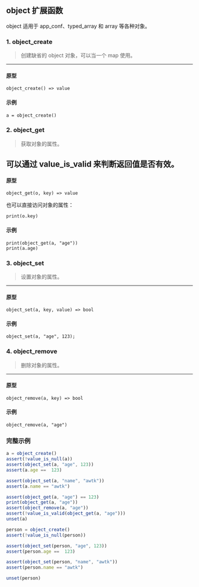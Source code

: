 ## object 扩展函数

object 适用于 app\_conf、typed\_array 和 array 等各种对象。

### 1. object_create

> 创建缺省的 object 对象，可以当一个 map 使用。
----------------------------

#### 原型

```
object_create() => value
```

#### 示例

```
a = object_create()
```

### 2. object_get

> 获取对象的属性。

可以通过 value\_is\_valid 来判断返回值是否有效。
----------------------------

#### 原型

```
object_get(o, key) => value
```

也可以直接访问对象的属性：

```
print(o.key)
```

#### 示例

```
print(object_get(a, "age"))
print(a.age)
```

### 3. object_set

> 设置对象的属性。
----------------------------

#### 原型

```
object_set(a, key, value) => bool
```

#### 示例

```
object_set(a, "age", 123);
```

### 4. object_remove

> 删除对象的属性。 
----------------------------

#### 原型

```
object_remove(a, key) => bool
```

#### 示例

```
object_remove(a, "age")
```

### 完整示例

```js
a = object_create()
assert(!value_is_null(a))
assert(object_set(a, "age", 123))
assert(a.age ==  123)

assert(object_set(a, "name", "awtk"))
assert(a.name == "awtk")

assert(object_get(a, "age") == 123)
print(object_get(a, "age"))
assert(object_remove(a, "age"))
assert(!value_is_valid(object_get(a, "age")))
unset(a)

person = object_create()
assert(!value_is_null(person))

assert(object_set(person, "age", 123))
assert(person.age ==  123)

assert(object_set(person, "name", "awtk"))
assert(person.name == "awtk")

unset(person)


```
